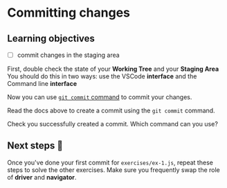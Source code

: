 # Committing changes

## Learning objectives

- [ ] commit changes in the staging area


First, double check the state of your **Working Tree** and your **Staging Area**
You should do this in two ways: use the VSCode **interface** and the Command line **interface**

Now you can use [`git commit` command](https://www.w3schools.com/git/git_commit.asp?remote=github) to commit your changes.

Read the docs above to create a commit using the `git commit` command.


Check you successfully created a commit. Which command can you use?


## Next steps 👣

Once you've done your first commit for `exercises/ex-1.js`, repeat these steps to solve the other exercises.
Make sure you frequently swap the role of **driver** and **navigator**.
